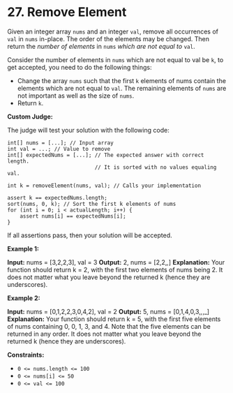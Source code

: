 # 27. Remove Element

Given an integer array ```nums``` and an integer ```val```, remove all occurrences of ```val``` in ```nums``` in-place. The order of the elements may be changed. Then return the *number of elements* in ```nums``` *which are not equal to* ```val```.

Consider the number of elements in ```nums``` which are not equal to val be ```k```, to get accepted, you need to do the following things:

* Change the array ```nums``` such that the first ```k``` elements of nums contain the elements which are not equal to ```val```. The remaining elements of ```nums``` are not important as well as the size of ```nums```.
* Return ```k```.

**Custom Judge:**

The judge will test your solution with the following code:

```
int[] nums = [...]; // Input array
int val = ...; // Value to remove
int[] expectedNums = [...]; // The expected answer with correct length.
                            // It is sorted with no values equaling val.

int k = removeElement(nums, val); // Calls your implementation

assert k == expectedNums.length;
sort(nums, 0, k); // Sort the first k elements of nums
for (int i = 0; i < actualLength; i++) {
    assert nums[i] == expectedNums[i];
}
```

If all assertions pass, then your solution will be accepted.

**Example 1:**

**Input:** nums = [3,2,2,3], val = 3
**Output:** 2, nums = [2,2,_,_]
**Explanation:** Your function should return k = 2, with the first two elements of nums being 2.
It does not matter what you leave beyond the returned k (hence they are underscores).

**Example 2:**

**Input:** nums = [0,1,2,2,3,0,4,2], val = 2
**Output:** 5, nums = [0,1,4,0,3,_,_,_]
**Explanation:** Your function should return k = 5, with the first five elements of nums containing 0, 0, 1, 3, and 4.
Note that the five elements can be returned in any order.
It does not matter what you leave beyond the returned k (hence they are underscores).
 

**Constraints:**

* ```0 <= nums.length <= 100```
* ```0 <= nums[i] <= 50```
* ```0 <= val <= 100```